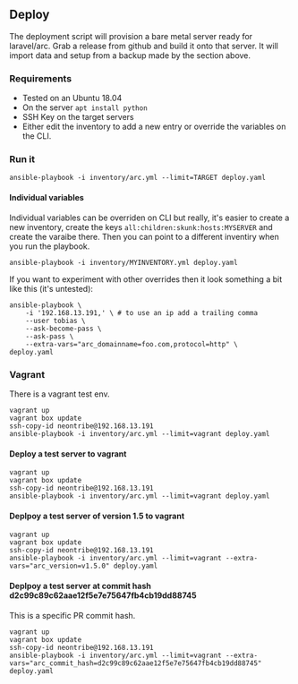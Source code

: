 ## Deploy

The deployment script will provision a bare metal server ready for laravel/arc.  Grab a release from github and build it onto that server.  It will import data and setup from a backup made by the section above.

### Requirements

 * Tested on an Ubuntu 18.04
 * On the server ```apt install python```
 * SSH Key on the target servers
 * Either edit the inventory to add a new entry or override the variables on the CLI.

### Run it

    ansible-playbook -i inventory/arc.yml --limit=TARGET deploy.yaml

#### Individual variables

Individual variables can be overriden on CLI but really, it's easier to create a new inventory, create the keys ```all:children:skunk:hosts:MYSERVER``` and create the varaibe there.  Then you can point to a different inventiry when you run the playbook.

    ansible-playbook -i inventory/MYINVENTORY.yml deploy.yaml

If you want to experiment with other overrides then it look something a bit like this (it's untested):

    ansible-playbook \
        -i '192.168.13.191,' \ # to use an ip add a trailing comma
        --user tobias \
        --ask-become-pass \
        --ask-pass \
        --extra-vars="arc_domainname=foo.com,protocol=http" \
    deploy.yaml

### Vagrant

There is a vagrant test env.

    vagrant up
    vagrant box update
    ssh-copy-id neontribe@192.168.13.191
    ansible-playbook -i inventory/arc.yml --limit=vagrant deploy.yaml


#### Deploy a test server to vagrant

    vagrant up
    vagrant box update
    ssh-copy-id neontribe@192.168.13.191
    ansible-playbook -i inventory/arc.yml --limit=vagrant deploy.yaml

#### Deplpoy a test server of version 1.5 to vagrant

    vagrant up
    vagrant box update
    ssh-copy-id neontribe@192.168.13.191
    ansible-playbook -i inventory/arc.yml --limit=vagrant --extra-vars="arc_version=v1.5.0" deploy.yaml

#### Deplpoy a test server at commit hash d2c99c89c62aae12f5e7e75647fb4cb19dd88745

This is a specific PR commit hash.

    vagrant up
    vagrant box update
    ssh-copy-id neontribe@192.168.13.191
    ansible-playbook -i inventory/arc.yml --limit=vagrant --extra-vars="arc_commit_hash=d2c99c89c62aae12f5e7e75647fb4cb19dd88745" deploy.yaml

